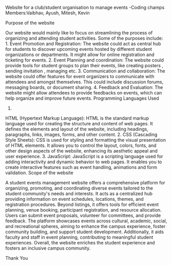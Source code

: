 Website for a club/student organisation to manage events
-Coding champs
Members:Vaibhav, Ayush, Mitesh, Kevin

Purpose of the website

Our website would mainly like to focus on streamlining the process of organizing and attending student activities. Some of the purposes include:
1.
Event Promotion and Registration: The website  could act as central hub for students to discover upcoming events hosted by different student organizations or departments. It might allow for online registration and ticketing for events.
2.
Event Planning and coordination: The website could provide tools for student groups to plan their events, like creating posters , sending invitation , managing etc.
3.
Communication and collaboration: The website could offer features for event organizers to communicate with attendees and amongst themselves. This could include discussion forums, messaging boards, or document sharing.
4.
Feedback and Evaluation: The website might allow attendees to provide feedbacks on events, which can help organize and improve future events.
Programming Languages Used


1.
HTML (Hypertext Markup Language): HTML is the standard markup language used for creating the structure and content of web pages. It defines the elements and layout of the website, including headings, paragraphs, links, images, forms, and other content.
2.
CSS (Cascading Style Sheets): CSS is used for styling and formatting the visual presentation of HTML elements. It allows you to control the layout, colors, fonts, and other design aspects of the website, enhancing its aesthetic appeal and user experience.
3.
JavaScript: JavaScript is a scripting language used for adding interactivity and dynamic behavior to web pages. It enables you to create interactive features such as event handling, animations and form validation.
Scope of the website


A student events management website offers a comprehensive platform for organizing, promoting, and coordinating diverse events tailored to the student community's needs and interests. It acts as a centralized hub providing information on event schedules, locations, themes, and registration procedures. Beyond listings, it offers tools for efficient event planning, venue booking, participant registration, and resource allocation. Users can submit event proposals, volunteer for committees, and provide feedback. The platform showcases events across cultural, academic, social, and recreational spheres, aiming to enhance the campus experience, foster community building, and support student development. Additionally, it aids faculty and staff in event planning, contributing to meaningful student experiences. Overall, the website enriches the student experience and fosters an inclusive campus community.



Thank You








